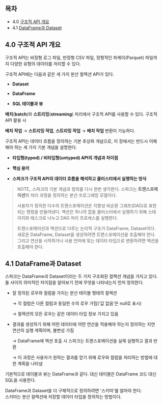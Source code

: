 ## 목차

- 4.0 [구조적 API 개요](#40-구조적-api-개요)
- 4.1 [DataFrame과 Dataset](#41-dataframe과-dataset)

## 4.0 구조적 API 개요

구조적 API는 비정형 로그 파일, 반정형 CSV 파일, 정형적인 파케이(Parquet) 파일까지 다양한 유형의 데이터를 처리할 수 있다.

구조적 API에는 다음과 같은 세 가지 분산 컬렉션 API가 있다.

- **Dataset**

- **DataFrame**

- **SQL 테이블과 뷰**

**배치**(**batch**)와 **스트리밍**(**streaming**) 처리에서 구조적 API를 사용할 수 있다. 구조적 API 활용 시

**배치 작업** $\rightarrow$ **스트리밍 작업**, **스트리밍 작업** $\rightarrow$ **배치 작업** 변환이 가능하다.

구조적 API는 데이터 흐름을 정의하는 기본 추상화 개념으로, 이 장에서는 반드시 이해해야 하는 세 가지 기본 개념을 설명한다.

- **타입형(typed) / 비타입형(untyped) API의 개념과 차이점**

- **핵심 용어**

- **스파크가 구조적 API의 데이터 흐름을 해석하고 클러스터에서 실행하는 방식**

> NOTE\_ 스파크의 기본 개념과 정의를 다시 한번 생각한다. 스파크는 **트랜스포메이션**의 처리 과정을 정의하는 분산 프로그래밍 모델이다.
>
> 사용자가 정의한 다수의 트랜스포메이션은 지향성 비순환 그래프(DAG)로 표현되는 명령을 만들어낸다. 액션은 하나의 잡을 클러스터에서 실행하기 위해 스테이지와 태스크로 나누고 DAG 처리 프로세스를 실행한다.
>
> 트랜스포메이션과 액션으로 다루는 논리적 구조가 DataFrame, Dataset이다.  
> 새로운 DataFrame, Dataset을 생성하려면 트랜스포메이션을 호출해야 한다. 그리고 연산을 시작하거나 사용 언어에 맞는 데이터 타입으로 변환하려면 액션을 호출해야 한다.

## 4.1 DataFrame과 Dataset

스파크는 DataFrame과 Dataset이라는 두 가지 구조화된 컬렉션 개념을 가지고 있다.  
둘 사이의 의미적인 차이점을 알아보기 전에 무엇을 나타내는지 먼저 정의한다.

- 잘 정의된 로우와 컬럼을 가지는 분산 테이블 형태의 컬렉션

  $\rightarrow$ 각 컬럼은 다른 컬럼과 동일한 수의 로우 가짐('값 없음'은 null로 표시)

  $\rightarrow$ 컬렉션의 모든 로우는 같은 데이터 타입 정보 가지고 있음

- 결과를 생성하기 위해 어떤 데이터에 어떤 연산을 적용해야 하는지 정의하는 지연 연산의 실행 계획이며, 불변성 가짐

  $\rightarrow$ DataFrame에 액션 호출 시 스파크는 트랜스포메이션을 실제 실행하고 결과 반환

  $\rightarrow$ 이 과정은 사용자가 원하는 결과를 얻기 위해 로우와 컬럼을 처리하는 방법에 대한 계획을 나타냄

기본적으로 테이블과 뷰는 DataFrame과 같다. 대신 테이블은 DataFrame 코드 대신 SQL을 사용한다.

DataFrame과 Dataset을 더 구체적으로 정의하려면 '스키마'를 알아야 한다.  
스키마는 분산 컬렉션에 저장할 데이터 타입을 정의하는 방법이다.

